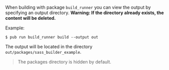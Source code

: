 When building with package `build_runner` you can view the output by specifying
an output directory. __Warning: If the directory already exists, the content
will be deleted.__

Example:

```
$ pub run build_runner build --output out
```

The output will be located in the directory
`out/packages/sass_builder_example`.

> The packages directory is hidden by default.
